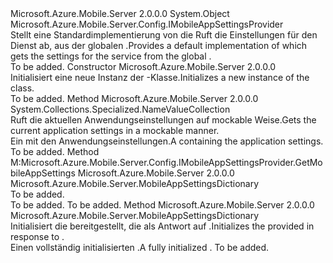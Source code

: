 <Type Name="MobileAppSettingsProvider" FullName="Microsoft.Azure.Mobile.Server.Config.MobileAppSettingsProvider">
  <TypeSignature Language="C#" Value="public class MobileAppSettingsProvider : Microsoft.Azure.Mobile.Server.Config.IMobileAppSettingsProvider" />
  <TypeSignature Language="ILAsm" Value=".class public auto ansi beforefieldinit MobileAppSettingsProvider extends System.Object implements class Microsoft.Azure.Mobile.Server.Config.IMobileAppSettingsProvider" />
  <TypeSignature Language="DocId" Value="T:Microsoft.Azure.Mobile.Server.Config.MobileAppSettingsProvider" />
  <TypeSignature Language="VB.NET" Value="Public Class MobileAppSettingsProvider&#xA;Implements IMobileAppSettingsProvider" />
  <TypeSignature Language="F#" Value="type MobileAppSettingsProvider = class&#xA;    interface IMobileAppSettingsProvider" />
  <AssemblyInfo>
    <AssemblyName>Microsoft.Azure.Mobile.Server</AssemblyName>
    <AssemblyVersion>2.0.0.0</AssemblyVersion>
  </AssemblyInfo>
  <Base>
    <BaseTypeName>System.Object</BaseTypeName>
  </Base>
  <Interfaces>
    <Interface>
      <InterfaceName>Microsoft.Azure.Mobile.Server.Config.IMobileAppSettingsProvider</InterfaceName>
    </Interface>
  </Interfaces>
  <Docs>
    <summary>
            <span data-ttu-id="89c1a-101">Stellt eine Standardimplementierung von <see cref="T:Microsoft.Azure.Mobile.Server.Config.IMobileAppSettingsProvider" /> die Ruft die Einstellungen für den Dienst ab, aus der globalen <see cref="T:System.Configuration.ConfigurationManager" />.</span><span class="sxs-lookup"><span data-stu-id="89c1a-101">Provides a default implementation of <see cref="T:Microsoft.Azure.Mobile.Server.Config.IMobileAppSettingsProvider" /> which gets the settings for the service from the global <see cref="T:System.Configuration.ConfigurationManager" />.</span></span>
            </summary>
    <remarks>To be added.</remarks>
  </Docs>
  <Members>
    <Member MemberName=".ctor">
      <MemberSignature Language="C#" Value="public MobileAppSettingsProvider ();" />
      <MemberSignature Language="ILAsm" Value=".method public hidebysig specialname rtspecialname instance void .ctor() cil managed" />
      <MemberSignature Language="DocId" Value="M:Microsoft.Azure.Mobile.Server.Config.MobileAppSettingsProvider.#ctor" />
      <MemberSignature Language="VB.NET" Value="Public Sub New ()" />
      <MemberType>Constructor</MemberType>
      <AssemblyInfo>
        <AssemblyName>Microsoft.Azure.Mobile.Server</AssemblyName>
        <AssemblyVersion>2.0.0.0</AssemblyVersion>
      </AssemblyInfo>
      <Parameters />
      <Docs>
        <summary>
            <span data-ttu-id="89c1a-102">Initialisiert eine neue Instanz der <see cref="T:Microsoft.Azure.Mobile.Server.Config.MobileAppSettingsProvider" />-Klasse.</span><span class="sxs-lookup"><span data-stu-id="89c1a-102">Initializes a new instance of the <see cref="T:Microsoft.Azure.Mobile.Server.Config.MobileAppSettingsProvider" /> class.</span></span>
            </summary>
        <remarks>To be added.</remarks>
      </Docs>
    </Member>
    <Member MemberName="GetAppSettings">
      <MemberSignature Language="C#" Value="protected virtual System.Collections.Specialized.NameValueCollection GetAppSettings ();" />
      <MemberSignature Language="ILAsm" Value=".method familyhidebysig newslot virtual instance class System.Collections.Specialized.NameValueCollection GetAppSettings() cil managed" />
      <MemberSignature Language="DocId" Value="M:Microsoft.Azure.Mobile.Server.Config.MobileAppSettingsProvider.GetAppSettings" />
      <MemberSignature Language="VB.NET" Value="Protected Overridable Function GetAppSettings () As NameValueCollection" />
      <MemberSignature Language="F#" Value="abstract member GetAppSettings : unit -&gt; System.Collections.Specialized.NameValueCollection&#xA;override this.GetAppSettings : unit -&gt; System.Collections.Specialized.NameValueCollection" Usage="mobileAppSettingsProvider.GetAppSettings " />
      <MemberType>Method</MemberType>
      <AssemblyInfo>
        <AssemblyName>Microsoft.Azure.Mobile.Server</AssemblyName>
        <AssemblyVersion>2.0.0.0</AssemblyVersion>
      </AssemblyInfo>
      <ReturnValue>
        <ReturnType>System.Collections.Specialized.NameValueCollection</ReturnType>
      </ReturnValue>
      <Parameters />
      <Docs>
        <summary>
            <span data-ttu-id="89c1a-103">Ruft die aktuellen Anwendungseinstellungen auf mockable Weise.</span><span class="sxs-lookup"><span data-stu-id="89c1a-103">Gets the current application settings in a mockable manner.</span></span>
            </summary>
        <returns><span data-ttu-id="89c1a-104">Ein <see cref="T:System.Collections.Specialized.NameValueCollection" /> mit den Anwendungseinstellungen.</span><span class="sxs-lookup"><span data-stu-id="89c1a-104">A <see cref="T:System.Collections.Specialized.NameValueCollection" /> containing the application settings.</span></span></returns>
        <remarks>To be added.</remarks>
      </Docs>
    </Member>
    <Member MemberName="GetMobileAppSettings">
      <MemberSignature Language="C#" Value="public Microsoft.Azure.Mobile.Server.MobileAppSettingsDictionary GetMobileAppSettings ();" />
      <MemberSignature Language="ILAsm" Value=".method public hidebysig newslot virtual instance class Microsoft.Azure.Mobile.Server.MobileAppSettingsDictionary GetMobileAppSettings() cil managed" />
      <MemberSignature Language="DocId" Value="M:Microsoft.Azure.Mobile.Server.Config.MobileAppSettingsProvider.GetMobileAppSettings" />
      <MemberSignature Language="VB.NET" Value="Public Function GetMobileAppSettings () As MobileAppSettingsDictionary" />
      <MemberSignature Language="F#" Value="abstract member GetMobileAppSettings : unit -&gt; Microsoft.Azure.Mobile.Server.MobileAppSettingsDictionary&#xA;override this.GetMobileAppSettings : unit -&gt; Microsoft.Azure.Mobile.Server.MobileAppSettingsDictionary" Usage="mobileAppSettingsProvider.GetMobileAppSettings " />
      <MemberType>Method</MemberType>
      <Implements>
        <InterfaceMember>M:Microsoft.Azure.Mobile.Server.Config.IMobileAppSettingsProvider.GetMobileAppSettings</InterfaceMember>
      </Implements>
      <AssemblyInfo>
        <AssemblyName>Microsoft.Azure.Mobile.Server</AssemblyName>
        <AssemblyVersion>2.0.0.0</AssemblyVersion>
      </AssemblyInfo>
      <ReturnValue>
        <ReturnType>Microsoft.Azure.Mobile.Server.MobileAppSettingsDictionary</ReturnType>
      </ReturnValue>
      <Parameters />
      <Docs>
        <summary>To be added.</summary>
        <returns>To be added.</returns>
        <remarks>To be added.</remarks>
        <inheritdoc />
      </Docs>
    </Member>
    <Member MemberName="InitializeSettings">
      <MemberSignature Language="C#" Value="protected virtual Microsoft.Azure.Mobile.Server.MobileAppSettingsDictionary InitializeSettings ();" />
      <MemberSignature Language="ILAsm" Value=".method familyhidebysig newslot virtual instance class Microsoft.Azure.Mobile.Server.MobileAppSettingsDictionary InitializeSettings() cil managed" />
      <MemberSignature Language="DocId" Value="M:Microsoft.Azure.Mobile.Server.Config.MobileAppSettingsProvider.InitializeSettings" />
      <MemberSignature Language="VB.NET" Value="Protected Overridable Function InitializeSettings () As MobileAppSettingsDictionary" />
      <MemberSignature Language="F#" Value="abstract member InitializeSettings : unit -&gt; Microsoft.Azure.Mobile.Server.MobileAppSettingsDictionary&#xA;override this.InitializeSettings : unit -&gt; Microsoft.Azure.Mobile.Server.MobileAppSettingsDictionary" Usage="mobileAppSettingsProvider.InitializeSettings " />
      <MemberType>Method</MemberType>
      <AssemblyInfo>
        <AssemblyName>Microsoft.Azure.Mobile.Server</AssemblyName>
        <AssemblyVersion>2.0.0.0</AssemblyVersion>
      </AssemblyInfo>
      <ReturnValue>
        <ReturnType>Microsoft.Azure.Mobile.Server.MobileAppSettingsDictionary</ReturnType>
      </ReturnValue>
      <Parameters />
      <Docs>
        <summary>
            <span data-ttu-id="89c1a-105">Initialisiert die <see cref="T:Microsoft.Azure.Mobile.Server.MobileAppSettingsDictionary" /> bereitgestellt, die als Antwort auf <see cref="M:GetMobileAppSettings" />.</span><span class="sxs-lookup"><span data-stu-id="89c1a-105">Initializes the <see cref="T:Microsoft.Azure.Mobile.Server.MobileAppSettingsDictionary" /> provided in response to <see cref="M:GetMobileAppSettings" />.</span></span>
            </summary>
        <returns><span data-ttu-id="89c1a-106">Einen vollständig initialisierten <see cref="T:Microsoft.Azure.Mobile.Server.MobileAppSettingsDictionary" />.</span><span class="sxs-lookup"><span data-stu-id="89c1a-106">A fully initialized <see cref="T:Microsoft.Azure.Mobile.Server.MobileAppSettingsDictionary" />.</span></span></returns>
        <remarks>To be added.</remarks>
      </Docs>
    </Member>
  </Members>
</Type>